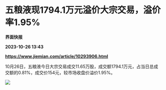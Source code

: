 # 五粮液现1794.1万元溢价大宗交易，溢价率1.95%
**界面快报**

**2023-10-26 13:43**

**https://www.jiemian.com/article/10293906.html**

10月26日，五粮液今日大宗交易成交11.65万股，成交额1794.1万元，占当日总成交额的0.81%，成交价154元，较市场收盘价溢价1.95%。

![](https://img2.jiemian.com/101/original/20231026/169832673174031100_a700xH.png)